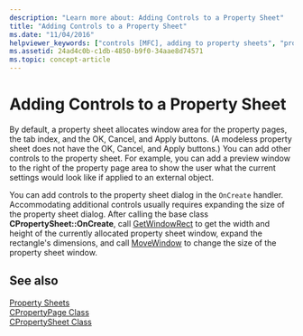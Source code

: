 ```yaml
---
description: "Learn more about: Adding Controls to a Property Sheet"
title: "Adding Controls to a Property Sheet"
ms.date: "11/04/2016"
helpviewer_keywords: ["controls [MFC], adding to property sheets", "property sheets, adding controls"]
ms.assetid: 24ad4c0b-c1db-4850-b9f0-34aae8d74571
ms.topic: concept-article
---
```

# Adding Controls to a Property Sheet

By default, a property sheet allocates window area for the property pages, the tab index, and the OK, Cancel, and Apply buttons. (A modeless property sheet does not have the OK, Cancel, and Apply buttons.) You can add other controls to the property sheet. For example, you can add a preview window to the right of the property page area to show the user what the current settings would look like if applied to an external object.

You can add controls to the property sheet dialog in the `OnCreate` handler. Accommodating additional controls usually requires expanding the size of the property sheet dialog. After calling the base class **CPropertySheet::OnCreate**, call [GetWindowRect](reference/cwnd-class.md#getwindowrect) to get the width and height of the currently allocated property sheet window, expand the rectangle's dimensions, and call [MoveWindow](reference/cwnd-class.md#movewindow) to change the size of the property sheet window.

## See also

[Property Sheets](property-sheets-mfc.md)<br/>
[CPropertyPage Class](reference/cpropertypage-class.md)<br/>
[CPropertySheet Class](reference/cpropertysheet-class.md)
